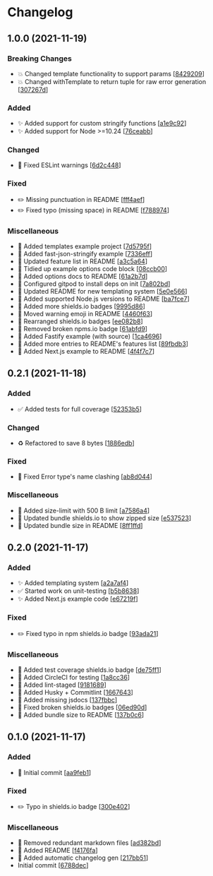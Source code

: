 # Changelog

<a name="1.0.0"></a>
## 1.0.0 (2021-11-19)

### Breaking Changes

- 💥 Changed template functionality to support params [[8429209](https://github.com/moducate/houston/commit/84292099231ed8e85a23144a5fdd0c61c3ddb71b)]
- 💥 Changed withTemplate to return tuple for raw error generation [[307267d](https://github.com/moducate/houston/commit/307267db5b04303c61d92cd5d703e2dd305da3dc)]

### Added

- ✨ Added support for custom stringify functions [[a1e9c92](https://github.com/moducate/houston/commit/a1e9c92dc12d36cd2fc8059fd0e0b2ea79a8ed4b)]
- ✨ Added support for Node &gt;&#x3D;10.24 [[76ceabb](https://github.com/moducate/houston/commit/76ceabb88a0eba42fa3c7c9b05ac9c60f52a3cee)]

### Changed

- 🚨 Fixed ESLint warnings [[6d2c448](https://github.com/moducate/houston/commit/6d2c448d6583a8d99ffc083bd65fcdf61c462511)]

### Fixed

- ✏️ Missing punctuation in README [[fff4aef](https://github.com/moducate/houston/commit/fff4aef9afb11b6fccd1fa482734240e42da3b52)]
- ✏️ Fixed typo (missing space) in README [[f788974](https://github.com/moducate/houston/commit/f788974a2c51d8af8ae8a7ce3fd37e83fedad885)]

### Miscellaneous

- 📄 Added templates example project [[7d5795f](https://github.com/moducate/houston/commit/7d5795f713863f7591a2bb3c41391934f0c4aa26)]
- 📄 Added fast-json-stringify example [[7336eff](https://github.com/moducate/houston/commit/7336effe4c0897748c6d8378d820ab9db77182b4)]
- 📝 Updated feature list in README [[a3c5a64](https://github.com/moducate/houston/commit/a3c5a643c2afdc7f5fd0f4ceb5a8a8c84e747adb)]
- 📝 Tidied up example options code block [[08ccb00](https://github.com/moducate/houston/commit/08ccb0004c517ad242f41cbc65f0e718aceb93da)]
- 📝 Added options docs to README [[61a2b7d](https://github.com/moducate/houston/commit/61a2b7dd1674986f0993f1a1263814cc53681d37)]
- 🔨 Configured gitpod to install deps on init [[7a802bd](https://github.com/moducate/houston/commit/7a802bd0547d3ca676c7a0c43faedabaf8f5de40)]
- 📝 Updated README for new templating system [[5e0e566](https://github.com/moducate/houston/commit/5e0e566e09ce33087caba8a174ee98b35c7a8573)]
- 📝 Added supported Node.js versions to README [[ba7fce7](https://github.com/moducate/houston/commit/ba7fce7bb8f230889f5aaab6d046de5c574461a9)]
- 📝 Added more shields.io badges [[9995d86](https://github.com/moducate/houston/commit/9995d867a44a1e0d4e2ae94a9fcbcefa85b349b4)]
- 📝 Moved warning emoji in README [[4460f63](https://github.com/moducate/houston/commit/4460f6367c989d406efc3f1bddf27a32355197e7)]
- 📝 Rearranged shields.io badges [[ee082b8](https://github.com/moducate/houston/commit/ee082b8d8cee9108f366472aa4541e0e7391b123)]
- 📝 Removed broken npms.io badge [[61abfd9](https://github.com/moducate/houston/commit/61abfd95c2913354e9d105d7dc9c98abb42ed0be)]
- 📄 Added Fastify example (with source) [[1ca4696](https://github.com/moducate/houston/commit/1ca4696113325ed868689458bd8c582207f3cef4)]
- 📝 Added more entries to README&#x27;s features list [[89fbdb3](https://github.com/moducate/houston/commit/89fbdb33bc434d0549f1dbb9390eabb8272d5542)]
- 📝 Added Next.js example to README [[4f4f7c7](https://github.com/moducate/houston/commit/4f4f7c72132c150b6333f768c26e9fff20214388)]


<a name="0.2.1"></a>
## 0.2.1 (2021-11-18)

### Added

- ✅ Added tests for full coverage [[52353b5](https://github.com/moducate/houston/commit/52353b581d5e46f941d92d3e1d4ab775595c3172)]

### Changed

- ♻️ Refactored to save 8 bytes [[1886edb](https://github.com/moducate/houston/commit/1886edbff809df2927b5a297f8e3f7829001ae50)]

### Fixed

- 🐛 Fixed Error type&#x27;s name clashing [[ab8d044](https://github.com/moducate/houston/commit/ab8d04497a113d4f4481cd1caf6c1d1c5f6fca9f)]

### Miscellaneous

- 🔨 Added size-limit with 500 B limit [[a7586a4](https://github.com/moducate/houston/commit/a7586a4667f7cf2d1820bb0fd7ebf61c88eb74ce)]
- 📝 Updated bundle shields.io to show zipped size [[e537523](https://github.com/moducate/houston/commit/e537523a58ba4ba1d85787959a9d3235354ffc33)]
- 📝 Updated bundle size in README [[8ff1ffd](https://github.com/moducate/houston/commit/8ff1ffdb3fcb3ac91d4e0b6ada9aa0e2adc33245)]


<a name="0.2.0"></a>
## 0.2.0 (2021-11-17)

### Added

- ✨ Added templating system [[a2a7af4](https://github.com/moducate/houston/commit/a2a7af41863f518de73e84a41f6d4c542c8ca587)]
- ✅ Started work on unit-testing [[b5b8638](https://github.com/moducate/houston/commit/b5b8638a09299d22879fdfcdc3c84586860982d5)]
- ✨ Added Next.js example code [[e67219f](https://github.com/moducate/houston/commit/e67219f91f5143c7929c997d488dd24960de66ca)]

### Fixed

- ✏️ Fixed typo in npm shields.io badge [[93ada21](https://github.com/moducate/houston/commit/93ada21c9d99428c52def3505001e735ab04d1c9)]

### Miscellaneous

- 📝 Added test coverage shields.io badge [[de75ff1](https://github.com/moducate/houston/commit/de75ff1ecf99c24778b49cea82a8478d7ab18459)]
-  👷 Added CircleCI for testing [[1a8cc36](https://github.com/moducate/houston/commit/1a8cc3601ae5c0f7e54db3644788a3e1c80c82a4)]
- 🔨 Added lint-staged [[9181689](https://github.com/moducate/houston/commit/91816896c180f1beb562bdb09a651552d6a4641d)]
- 🔨 Added Husky + Commitlint [[1667643](https://github.com/moducate/houston/commit/16676436dbabc0beb75892445e17d98f12516d73)]
- 📝 Added missing jsdocs [[137fbbc](https://github.com/moducate/houston/commit/137fbbc3e79daa7e7ba6ee45278c625e4259cb60)]
- 📝 Fixed broken shields.io badges [[06ed90d](https://github.com/moducate/houston/commit/06ed90d20a425ac430ec239b94484bc6f6267e81)]
- 📝 Added bundle size to README [[137b0c6](https://github.com/moducate/houston/commit/137b0c6e8170cb46ecaf94d2d741d0a5f40df1df)]


<a name="0.1.0"></a>
## 0.1.0 (2021-11-17)

### Added

- 🎉 Initial commit [[aa9feb1](https://github.com/moducate/houston/commit/aa9feb1c5820d74cdbdc2096567c2e93830996eb)]

### Fixed

- ✏️ Typo in shields.io badge [[300e402](https://github.com/moducate/houston/commit/300e402a5355b52f3f651c77274af87c3e643ae5)]

### Miscellaneous

- 📝 Removed redundant markdown files [[ad382bd](https://github.com/moducate/houston/commit/ad382bd42b77a8b0741a20e4282a29c8a0231dfe)]
- 📝 Added README [[f4176fa](https://github.com/moducate/houston/commit/f4176fa9108b88bd3f062431b9ab7560886c8a68)]
- 🔨 Added automatic changelog gen [[217bb51](https://github.com/moducate/houston/commit/217bb51f48d39637ba0ffd8946173cb093ef6e43)]
-  Initial commit [[6788dec](https://github.com/moducate/houston/commit/6788dec86032fd576c6ff2fb97962f86a9f24a52)]


